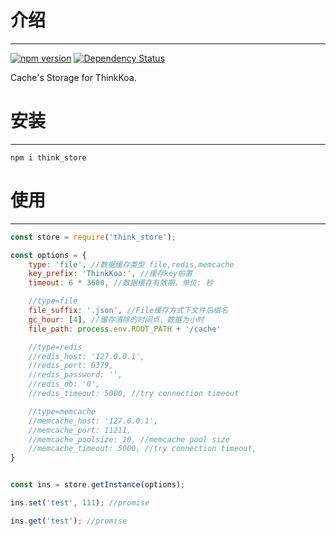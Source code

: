 # 介绍
-----

[![npm version](https://badge.fury.io/js/think_store.svg)](https://badge.fury.io/js/think_store)
[![Dependency Status](https://david-dm.org/thinkkoa/think_store.svg)](https://david-dm.org/thinkkoa/think_store)

Cache's Storage for ThinkKoa.

# 安装
-----

```
npm i think_store
```

# 使用
-----


```js
const store = require('think_store');

const options = {
    type: 'file', //数据缓存类型 file,redis,memcache
    key_prefix: 'ThinkKoa:', //缓存key前置
    timeout: 6 * 3600, //数据缓存有效期，单位: 秒

    //type=file
    file_suffix: '.json', //File缓存方式下文件后缀名
    gc_hour: [4], //缓存清除的时间点，数据为小时
    file_path: process.env.ROOT_PATH + '/cache'

    //type=redis
    //redis_host: '127.0.0.1',
    //redis_port: 6379,
    //redis_password: '',
    //redis_db: '0',
    //redis_timeout: 5000, //try connection timeout

    //type=memcache
    //memcache_host: '127.0.0.1',
    //memcache_port: 11211,
    //memcache_poolsize: 10, //memcache pool size
    //memcache_timeout: 5000, //try connection timeout, 
}


const ins = store.getInstance(options);

ins.set('test', 111); //promise

ins.get('test'); //promise

```